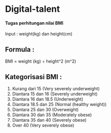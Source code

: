 # Digital-talent
#### Tugas perhitungan nilai BMI
Input : weight(kg) dan height(cm)

## Formula : 
BMI = weight (kg) ÷ height^2 (m^2)

## Kategorisasi BMI :
1. Kurang dari 15 (Very severely underweight)
2. Diantara 15 dan 16 (Severely underweight)
3. Diantara 16 dan 18.5 (Underweight)
4. Diantara 18.5 dan 25 (Normal (healthy weight))
5. Diantara 25 dan 30 (Overweight)
6. Diantara 30 dan 35 (Moderately obese)
7. Diantara 35 dan 40 (Severely obese)
8. Over 40 (Very severely obese)
